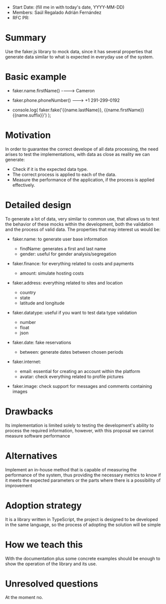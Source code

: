 - Start Date: (fill me in with today's date, YYYY-MM-DD)
- Members: Saúl Regalado Adrián Fernández
- RFC PR: 
# Summary

Use the faker.js library to mock data, since it has several properties that generate data similar to what is expected in everyday use of the system.

# Basic example

- faker.name.firstName() ---->  Cameron

- faker.phone.phoneNumber() —-->  +1 291-299-0192

- console.log(
    faker.fake('{{name.lastName}}, {{name.firstName}} {{name.suffix}}')
  );


# Motivation

In order to guarantee the correct develope of all data processing, the need arises to test the implementations, with data as close as reality we can generate:

- Check if it is the expected data type.
- The correct process is applied to each of the data.
- Measure the performance of the application, if the process is applied effectively.


# Detailed design

To generate a lot of data, very similar to common use, that allows us to test the behavior of these mocks within the development, both the validation and the process of valid data. The properties that may interest us would be:

- faker.name: to generate user base information 
  - findName: generates a first and last name
  - gender: useful for gender analysis/segregation


- faker.finance: for everything related to costs and payments
  - amount: simulate hosting costs
- faker.address: everything related to sites and location
  - country
  - state
  - latitude and longitude

- faker.datatype: useful if you want to test data type validation
  - number
  - float
  - json

- faker.date: fake reservations
  - between: generate dates between chosen periods

- faker.internet:
  - email: essential for creating an account within the platform
  - avatar: check everything related to profile pictures

- faker.image: check support for messages and comments containing images


# Drawbacks

Its implementation is limited solely to testing the development's ability to process the required information, however, with this proposal we cannot measure software performance


# Alternatives

Implement an in-house method that is capable of measuring the performance of the system, thus providing the necessary metrics to know if it meets the expected parameters or the parts where there is a possibility of improvement

# Adoption strategy

It is a library written in TypeScript, the project is designed to be developed in the same language, so the process of adopting the solution will be simple

# How we teach this


With the documentation plus some concrete examples should be enough to show the operation of the library and its use.


# Unresolved questions
At the moment no.
